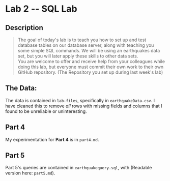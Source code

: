 # Lab 2 -- SQL Lab
## Description
> The goal of today's lab is to teach you how to set up and test database tables on our database server, along with teaching you some simple SQL commands. We will be using an earthquakes data set, but you will later apply these skills to other data sets. <br>
> You are welcome to offer and receive help from your colleagues while doing this lab, but everyone must commit their own work to their own GitHub repository. (The Repository you set up during last week's lab)

## The Data:
The data is contained in ```lab-files```, specifically in ```earthquakeData.csv```. I have cleaned this to remove *all* rows with missing fields and columns that I found to be unreliable or uninteresting.

## Part 4
My experimentation for __Part 4__ is in ```part4.md```.

## Part 5
Part 5's queries are contained in ```earthquakequery.sql```, with (Readable version here: ```part5.md```).